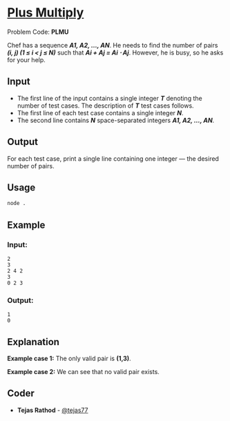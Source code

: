 
# [Plus Multiply](https://www.codechef.com/problems/PLMU)
Problem Code: **PLMU**

Chef has a sequence **_A1, A2, …, AN_**. He needs to find the number of pairs **_(i, j) (1 ≤ i < j ≤ N)_** such that **_Ai + Aj = Ai ⋅ Aj_**. However, he is busy, so he asks for your help.

## Input

- The first line of the input contains a single integer **_T_** denoting the number of test cases. The description of **_T_** test cases follows.
- The first line of each test case contains a single integer **_N_**.
- The second line contains **_N_** space-separated integers **_A1, A2, …, AN_**.

## Output

For each test case, print a single line containing one integer ― the desired number of pairs.

## Usage
```sh
node .
```
## Example
### Input:
```
2
3
2 4 2
3
0 2 3
```
### Output:
```
1
0
```
## Explanation

**Example case 1:** The only valid pair is **(1,3)**.

**Example case 2:** We can see that no valid pair exists.

## Coder

* **Tejas Rathod** - [@tejas77](https://github.com/tejas77)
